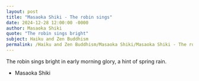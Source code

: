 ```yaml
---
layout: post
title: "Masaoka Shiki - The robin sings"
date: 2024-12-28 12:00:00 -0000
author: Masaoka Shiki
quote: "The robin sings bright"
subject: Haiku and Zen Buddhism
permalink: /Haiku and Zen Buddhism/Masaoka Shiki/Masaoka Shiki - The robin sings
---
```


The robin sings bright
in early morning glory,
a hint of spring rain.


- Masaoka Shiki
